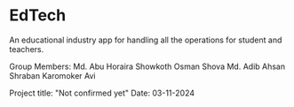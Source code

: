 # EdTech
An educational industry app for handling all the operations for student and teachers. 

Group Members:
Md. Abu Horaira
Showkoth Osman Shova
Md. Adib Ahsan
Shraban Karomoker Avi

Project title: "Not confirmed yet"
Date: 03-11-2024

